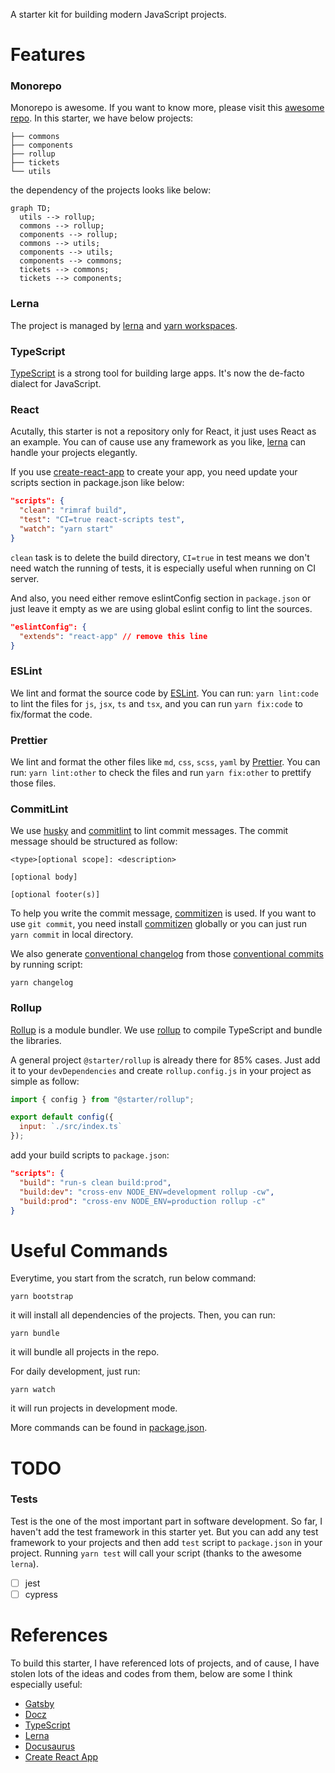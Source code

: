 A starter kit for building modern JavaScript projects.

# Features

### Monorepo

Monorepo is awesome. If you want to know more, please visit this [awesome repo](https://github.com/korfuri/awesome-monorepo). In this starter, we have below projects:

```
├── commons
├── components
├── rollup
├── tickets
└── utils
```

the dependency of the projects looks like below:

```mermaid
graph TD;
  utils --> rollup;
  commons --> rollup;
  components --> rollup;
  commons --> utils;
  components --> utils;
  components --> commons;
  tickets --> commons;
  tickets --> components;
```

### Lerna

The project is managed by [lerna](https://lerna.js.org) and [yarn workspaces](https://yarnpkg.com/lang/en/docs/workspaces/).

### TypeScript

[TypeScript](https://www.typescriptlang.org/) is a strong tool for building large apps. It's now the de-facto dialect for JavaScript.

### React

Acutally, this starter is not a repository only for React, it just uses React as an example. You can of cause use any framework as you like, [lerna](https://lerna.js.org) can handle your projects elegantly.

If you use [create-react-app](https://github.com/facebook/create-react-app) to create your app, you need update your scripts section in package.json like below:

```json
"scripts": {
  "clean": "rimraf build",
  "test": "CI=true react-scripts test",
  "watch": "yarn start"
}
```

`clean` task is to delete the build directory, `CI=true` in test means we don't need watch the running of tests, it is especially useful when running on CI server.

And also, you need either remove eslintConfig section in `package.json` or just leave it empty as we are using global eslint config to lint the sources.

```json
"eslintConfig": {
  "extends": "react-app" // remove this line
}
```

### ESLint

We lint and format the source code by [ESLint](https://eslint.org/). You can run: `yarn lint:code` to lint the files for `js`, `jsx`, `ts` and `tsx`, and you can run `yarn fix:code` to fix/format the code.

### Prettier

We lint and format the other files like `md`, `css`, `scss`, `yaml` by [Prettier](https://prettier.io/). You can run: `yarn lint:other` to check the files and run `yarn fix:other` to prettify those files.

### CommitLint

We use [husky](https://github.com/typicode/husky) and [commitlint](https://github.com/conventional-changelog/commitlint) to lint commit messages. The commit message should be structured as follow:

```
<type>[optional scope]: <description>

[optional body]

[optional footer(s)]
```

To help you write the commit message, [commitizen](http://commitizen.github.io/cz-cli/) is used. If you want to use `git commit`, you need install [commitizen](http://commitizen.github.io/cz-cli/) globally or you can just run `yarn commit` in local directory.

We also generate [conventional changelog](https://github.com/conventional-changelog/conventional-changelog) from those [conventional commits](https://www.conventionalcommits.org/en/v1.0.0/) by running script:

```
yarn changelog
```

### Rollup

[Rollup](https://rollupjs.org) is a module bundler. We use [rollup](https://rollupjs.org) to compile TypeScript and bundle the libraries.

A general project `@starter/rollup` is already there for 85% cases. Just add it to your `devDependencies` and create `rollup.config.js` in your project as simple as follow:

```javascript
import { config } from "@starter/rollup";

export default config({
  input: `./src/index.ts`
});
```

add your build scripts to `package.json`:

```json
"scripts": {
  "build": "run-s clean build:prod",
  "build:dev": "cross-env NODE_ENV=development rollup -cw",
  "build:prod": "cross-env NODE_ENV=production rollup -c"
}
```

# Useful Commands

Everytime, you start from the scratch, run below command:

```
yarn bootstrap
```

it will install all dependencies of the projects. Then, you can run:

```
yarn bundle
```

it will bundle all projects in the repo.

For daily development, just run:

```
yarn watch
```

it will run projects in development mode.

More commands can be found in [package.json](./package.json).

# TODO

### Tests

Test is the one of the most important part in software development. So far, I haven't add the test framework in this starter yet. But you can add any test framework to your projects and then add `test` script to `package.json` in your project. Running `yarn test` will call your script (thanks to the awesome `lerna`).

- [ ] jest
- [ ] cypress

# References

To build this starter, I have referenced lots of projects, and of cause, I have stolen lots of the ideas and codes from them, below are some I think especially useful:

- [Gatsby](https://github.com/gatsbyjs/gatsby)
- [Docz](https://github.com/doczjs/docz)
- [TypeScript](https://github.com/microsoft/TypeScript)
- [Lerna](https://github.com/lerna/lerna)
- [Docusaurus](https://github.com/facebook/docusaurus)
- [Create React App](https://github.com/facebook/create-react-app)
